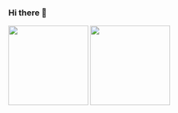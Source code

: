 ### Hi there 👋

<img height="160em" src="https://github-readme-stats.vercel.app/api?username=EversonHenr1&show_icons=true&theme=graywhite&include_all_commits=false&count_private=true"/>
<img height="160em" src="https://github-readme-stats.vercel.app/api/top-langs/?username=EversonHenr1&layout=compact&langs_count=7&theme=graywhite"/>

<!--
**EversonHenr1/EversonHenr1** is a ✨ _special_ ✨ repository because its `README.md` (this file) appears on your GitHub profile.

Here are some ideas to get you started:

- 🔭 I’m currently working on ...
- 🌱 I’m currently learning ...
- 👯 I’m looking to collaborate on ...
- 🤔 I’m looking for help with ...
- 💬 Ask me about ...
- 📫 How to reach me: ...
- 😄 Pronouns: ...
- ⚡ Fun fact: ...
-->
